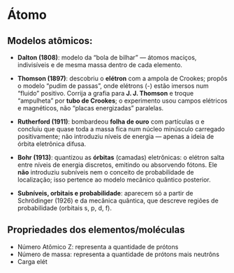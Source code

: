 # Átomo
## Modelos atômicos:

- **Dalton (1808)**: modelo da “bola de bilhar” — átomos maciços, indivisíveis e de mesma massa dentro de cada elemento. 
    
- **Thomson (1897)**: descobriu o **elétron** com a ampola de Crookes; propôs o modelo “pudim de passas”, onde elétrons (-) estão imersos num “fluido” positivo. Corrija a grafia para **J. J. Thomson** e troque “ampulheta” por **tubo de Crookes**; o experimento usou campos elétricos e magnéticos, não “placas energizadas” paralelas. 
    
- **Rutherford (1911)**: bombardeou **folha de ouro** com partículas α e concluiu que quase toda a massa fica num núcleo minúsculo carregado positivamente; não introduziu níveis de energia — apenas a ideia de órbita eletrônica difusa. 
- **Bohr (1913)**: quantizou as **órbitas** (camadas) eletrônicas: o elétron salta entre níveis de energia discretos, emitindo ou absorvendo fótons. Ele **não** introduziu subníveis nem o conceito de probabilidade de localização; isso pertence ao modelo mecânico quântico posterior. 
- **Subníveis, orbitais e probabilidade**: aparecem só a partir de Schrödinger (1926) e da mecânica quântica, que descreve regiões de probabilidade (orbitais s, p, d, f).

## Propriedades dos elementos/moléculas

- Número Atômico Z: representa a quantidade de prótons 
- Número de massa: representa a quantidade de prótons mais neutrôns
- Carga elét
